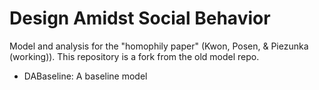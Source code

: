 # Design Amidst Social Behavior
Model and analysis for the "homophily paper" (Kwon, Posen, & Piezunka (working)). This repository is a fork from the old model repo.

* DABaseline: A baseline model